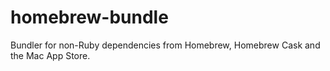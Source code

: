 # homebrew-bundle
Bundler for non-Ruby dependencies from Homebrew, Homebrew Cask and the Mac App Store.
